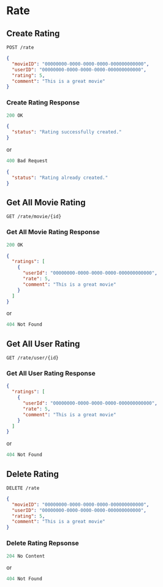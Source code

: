 # Rate

## Create Rating

```http
POST /rate
```

```json
{
  "movieID": "00000000-0000-0000-0000-000000000000",
  "userID": "00000000-0000-0000-0000-000000000000",
  "rating": 5,
  "comment": "This is a great movie"
}
```

### Create Rating Response

```js
200 OK
```

```json
{
  "status": "Rating successfully created."
}
```

or

```js
400 Bad Request
```

```json
{
  "status": "Rating already created."
}
```

## Get All Movie Rating

```http
GET /rate/movie/{id}
```

### Get All Movie Rating Response

```js
200 OK
```

```json
{
  "ratings": [
    {
      "userId": "00000000-0000-0000-0000-000000000000",
      "rate": 5,
      "comment": "This is a great movie"
    }
  ]
}
```

or

```js
404 Not Found
```

## Get All User Rating

```http
GET /rate/user/{id}
```

### Get All User Rating Response

```json
{
  "ratings": [
    {
      "userId": "00000000-0000-0000-0000-000000000000",
      "rate": 5,
      "comment": "This is a great movie"
    }
  ]
}
```

or

```js
404 Not Found
```

## Delete Rating

```http
DELETE /rate
```

```json
{
  "movieID": "00000000-0000-0000-0000-000000000000",
  "userID": "00000000-0000-0000-0000-000000000000",
  "rating": 5,
  "comment": "This is a great movie"
}
```

### Delete Rating Repsonse

```js
204 No Content
```

or

```js
404 Not Found
```
